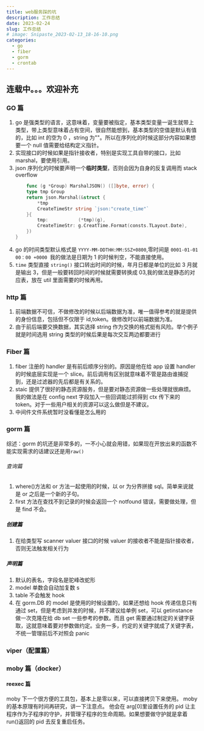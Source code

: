```yaml
---
title: web服务踩的坑
description: 工作总结
date: 2023-02-24
slug: 工作总结
# image: Snipaste_2023-02-13_18-16-10.png
categories:
  - go
  - fiber
  - gorm
  - crontab
---
```


## 连载中。。。欢迎补充

### GO 篇

1. go 是强类型的语言，这意味着，变量要被指定，基本类型变量一诞生就带上类型，带上类型意味着占有空间，很自然能想到，基本类型的空值是默认有值的，比如 int 的空为 0 ，string 为""。所以在序列化的时候这部分内容如果想要一个 null 值需要给结构定义指针。
2. 实现接口的时候如果是指针接收者，特别是实现工具自带的接口，比如 marshal，要使用引用。
3. json 序列化的时候要声明一个**临时类型**，否则会因为自身的反复调用而 stack overflow
   ```go
       func (g *Group) MarshalJSON() ([]byte, error) {
       type tmp Group
       return json.Marshal(&struct {
           *tmp
           CreateTimeStr string `json:"create_time"`
       }{
           tmp:           (*tmp)(g),
           CreateTimeStr: g.CreatTime.Format(consts.TLayout.Date),
       })
   }
   ```
4. go 的时间类型默认格式是 `YYYY-MM-DDTHH:MM:SSZ+0800`,零时间是 `0001-01-01 00：00 +0000 `我的做法是日期为 1 的时候判空，不能直接使用。
5. `time` 类型直接 `string()` 接口转出时间的时候，年月日都是单位的比如 3 月就是输出 3，但是一般要转回时间的时候就需要转换成 03,我的做法是静态的对应表，放在 util 里面需要的时候再用。

### http 篇

1. 前端数据不可信，不做修改的时候以后端数据为准，唯一值得参考的就是提供的身份信息，包括但不仅限于 id,token。做修改时以前端数据为准。
2. 由于前后端要交换数据，其实选择 string 作为交换的格式挺有风险。举个例子就是时间选用 string 类型的时候后果是每次交互两边都要进行

### Fiber 篇

1. fiber 注册的 handler 是有前后顺序分别的。原因是他在给 app 设置 handler 的时候底层实现是一个 slice。前后调用有区别就意味着不管是路由谁捕捉到，还是过滤器的先后都是有关系的。
2. staic 提供了很好的静态资源服务，但是要对静态资源做一些处理就很麻烦。我的做法是在 config next 字段加入一些回调能过抓得到 ctx 传下来的 token。对于一些用户相关的资源可以这么做但是不建议。
3. 中间件文件系统暂时没看懂是怎么用的

### gorm 篇

综述：gorm 的坑还是非常多的，一不小心就会用错，如果现在开放出来的函数不能实现需求的话建议还是用`raw()`

###### 查询篇

1. where()方法和 or 方法一起使用的时候，以 or 为分界拼接 sql。简单来说就是 or 之后是一个新的子句。
2. first 方法在查找不到记录的时候会返回一个 notfound 错误，需要做处理，但是 find 不会。

##### 创建篇

1. 在给类型写 scanner valuer 接口的时候 valuer 的接收者不能是指针接收者，否则无法触发相关行为

##### 声明篇

1.  默认的表名，字段名是驼峰改蛇形
2.  model 单数会自动加复数 s
3.  table 不会触发 hook
4.  在 gorm.DB 的 model 是使用的时候设置的，如果还想给 hook 传递信息只有通过 set，但是考虑到并发的时候，并不建议给单例 set，可以 getinstance 做一次克隆在给 db set 一些参考的参数。而且 get 需要通过制定的关键字获取，这就意味着要对参数做约定。业务一多，约定的关键字就成了关键字表，不统一管理前后不对照会 panic

### viper（配置篇）

### moby 篇（docker）

#### reexec 篇

moby 下一个很方便的工具包，基本上是零以来，可以直接拷贝下来使用。
moby 的基本原理有时间再研究，讲一下注意点。
他会在 arg[0]里设置任务的 pid 让主程序作为子程序的守护，并管理子程序的生命周期。如果想要做守护就是拿着 run()返回的 pid 去反复重启任务。
